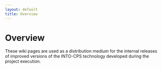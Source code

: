 ```yaml
---
layout: default
title: Overview
---
```



# Overview

These wiki pages are used as a distribution medium for the internal releases of improved versions of the INTO-CPS technology developed during the project execution. 